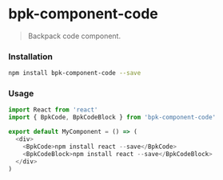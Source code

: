 # bpk-component-code

> Backpack code component.

### Installation

```sh
npm install bpk-component-code --save
```

### Usage

```js
import React from 'react'
import { BpkCode, BpkCodeBlock } from 'bpk-component-code'

export default MyComponent = () => (
  <div>
    <BpkCode>npm install react --save</BpkCode>
    <BpkCodeBlock>npm install react --save</BpkCodeBlock>
  </div>
)
```
